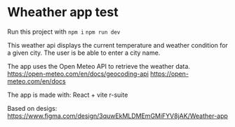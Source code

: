# Wheather app test

Run this project with
`npm i`
`npm run dev`

This weather api displays the current temperature and weather condition for a given city.
The user is be able to enter a city name.

The app uses the Open Meteo API to retrieve the weather data.
https://open-meteo.com/en/docs/geocoding-api
https://open-meteo.com/en/docs


The app is made with:
React + vite
r-suite


Based on desigs:
https://www.figma.com/design/3quwEkMLDMEmGMiFYV8jAK/Weather-app